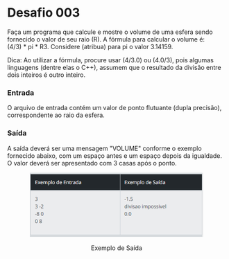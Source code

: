 <h1>Desafio 003</h1>

<p>
Faça um programa que calcule e mostre o volume de uma esfera sendo fornecido o valor de seu raio (R).
A fórmula para calcular o volume é:<br>
(4/3) * pi * R3. Considere (atribua) para pi o valor 3.14159.

Dica: Ao utilizar a fórmula, procure usar (4/3.0) ou (4.0/3), pois algumas linguagens (dentre elas o C++),
assumem que o resultado da divisão entre dois inteiros é outro inteiro.<br>

<h3>Entrada</h3>
O arquivo de entrada contém um valor de ponto flutuante (dupla precisão), correspondente ao raio da esfera.<br>

<h3>Saída</h3>
A saída deverá ser uma mensagem "VOLUME" conforme o exemplo fornecido abaixo, com um espaço antes e um espaço depois da igualdade. O valor deverá ser apresentado com 3 casas após o ponto.</p>

<p align="center">
  <a href="#">
    <img src="https://github.com/danhpaiva/desafios-dio-csharp/blob/main/images/desafio002.png" width="400" alt="DIO">
  </a>
</p>
<p align="center">
    Exemplo de Saída
</p>